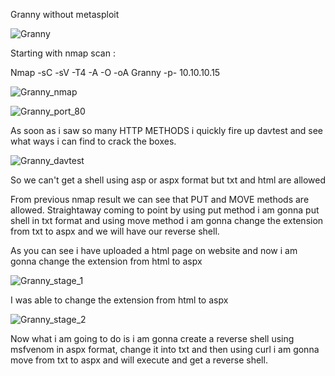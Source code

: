 Granny without metasploit

![Granny](https://user-images.githubusercontent.com/55708909/91565422-cf75f300-e95f-11ea-90cf-8c513413cb59.png)


Starting with nmap scan :

Nmap -sC -sV -T4 -A -O -oA Granny -p- 10.10.10.15

![Granny_nmap](https://user-images.githubusercontent.com/55708909/91565889-84a8ab00-e960-11ea-9390-d0ff4e1d5010.png)

![Granny_port_80](https://user-images.githubusercontent.com/55708909/91566563-8030c200-e961-11ea-9e2d-7d1166fcb58d.png)

As soon as i saw so many HTTP METHODS i quickly fire up davtest and see what ways i can find to crack the boxes.

![Granny_davtest](https://user-images.githubusercontent.com/55708909/91566826-d69e0080-e961-11ea-91a7-5cd5583975d4.png)

So we can't get a shell using asp or aspx format but txt and html are allowed

From previous nmap result we can see that PUT and MOVE methods are allowed. Straightaway coming to point by using put method i am gonna put shell in txt format and using move method i am gonna change the extension from txt to aspx and we will have our reverse shell.

As you can see i have uploaded a html page on website and now i am gonna change the extension from html to aspx

![Granny_stage_1](https://user-images.githubusercontent.com/55708909/91568313-fd106b80-e962-11ea-8fbc-a02869609f19.png)

I was able to change the extension from html to aspx

![Granny_stage_2](https://user-images.githubusercontent.com/55708909/91569805-858f0c00-e963-11ea-8e2c-b22ca72aa321.png)

Now what i am going to do is i am gonna create a reverse shell using msfvenom in aspx format, change it into txt and then using curl i am gonna move from txt to aspx and will execute and get a reverse shell.





